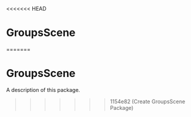 <<<<<<< HEAD
# GroupsScene
=======
# GroupsScene

A description of this package.
>>>>>>> 1154e82 (Create GroupsScene Package)
